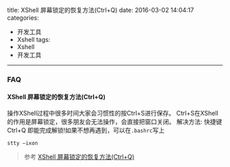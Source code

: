 title: XShell 屏幕锁定的恢复方法(Ctrl+Q)
date: 2016-03-02 14:04:17
categories:
- 开发工具
- Xshell
tags:
- Xshell
- 开发工具
---
### FAQ
#### XShell 屏幕锁定的恢复方法(Ctrl+Q)
操作XShell过程中很多时间大家会习惯性的按Ctrl+S进行保存。
Ctrl+S在XShell的作用是屏幕锁定，很多朋友会无法操作，会直接把窗口关闭。
解决方法:
快捷键 Ctrl+Q 即能完成解锁!如果不想再遇到，可以在`.bashrc`写上
```
stty –ixon
```
>参考
>[XShell 屏幕锁定的恢复方法(Ctrl+Q)](http://www.cnblogs.com/liangle/p/3173475.html)
